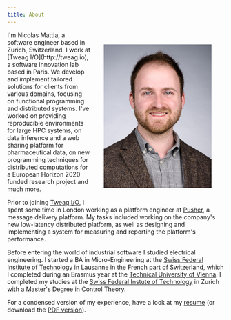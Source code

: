 ```yaml
---
title: About
---
```


<img src="/images/nmattia.jpg" style="float:right;width:250px;padding:30px" />
I'm Nicolas Mattia, a software engineer based in Zurich, Switzerland. I work at
[Tweag I/O](http://tweag.io), a software innovation lab based in Paris. We
develop and implement tailored solutions for clients from various domains,
focusing on functional programming and distributed systems. I've worked on
providing reproducible environments for large HPC systems, on data inference
and a web sharing platform for pharmaceutical data, on new programming
techniques for distributed computations for a European Horizon 2020 funded
research project and much more.

Prior to joining [Tweag I/O](http://tweag.io), I spent some time in London
working as a platform engineer at [Pusher](http://pusher.com), a message
delivery platform. My tasks included working on the company's new low-latency
distributed platform, as well as designing and implementing a system for
measuring and reporting the platform's performance.

Before entering the world of industrial software I studied electrical
engineering. I started a BA in Micro-Engineering at the [Swiss Federal
Institute of Technology](http://www.epfl.ch) in Lausanne in the French part of
Switzerland, which I completed during an Erasmus year at the [Technical
University of Vienna](https://www.tuwien.ac.at/en/). I completed my studies at
the [Swiss Federal Instute of Technology](http://www.ethz.ch) in Zurich with a
Master's Degree in Control Theory.

For a condensed version of my experience, have a look at my
[resume][resume-html] (or download the [PDF version][resume-pdf]).

[resume-html]: ./resume.html
[resume-pdf]: ./resume.pdf
